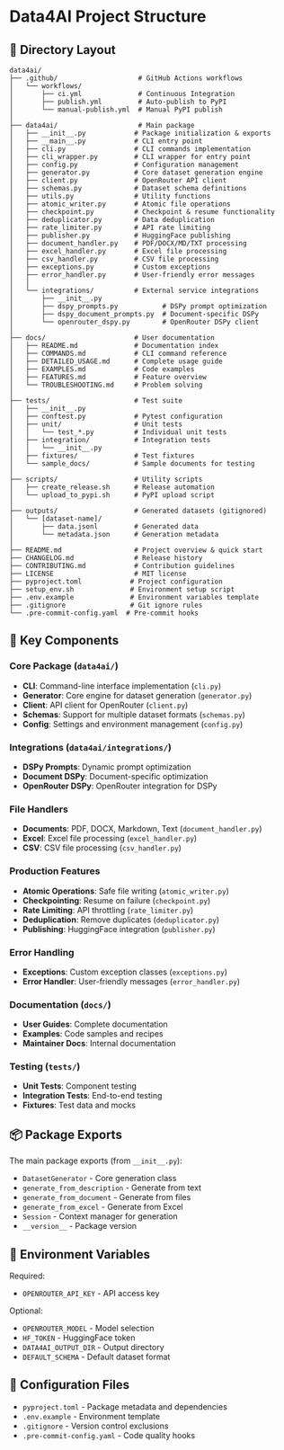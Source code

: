 # Data4AI Project Structure

## 📁 Directory Layout

```
data4ai/
├── .github/                    # GitHub Actions workflows
│   └── workflows/
│       ├── ci.yml              # Continuous Integration
│       ├── publish.yml         # Auto-publish to PyPI
│       └── manual-publish.yml  # Manual PyPI publish
│
├── data4ai/                    # Main package
│   ├── __init__.py            # Package initialization & exports
│   ├── __main__.py            # CLI entry point
│   ├── cli.py                 # CLI commands implementation
│   ├── cli_wrapper.py         # CLI wrapper for entry point
│   ├── config.py              # Configuration management
│   ├── generator.py           # Core dataset generation engine
│   ├── client.py              # OpenRouter API client
│   ├── schemas.py             # Dataset schema definitions
│   ├── utils.py               # Utility functions
│   ├── atomic_writer.py       # Atomic file operations
│   ├── checkpoint.py          # Checkpoint & resume functionality
│   ├── deduplicator.py        # Data deduplication
│   ├── rate_limiter.py        # API rate limiting
│   ├── publisher.py           # HuggingFace publishing
│   ├── document_handler.py    # PDF/DOCX/MD/TXT processing
│   ├── excel_handler.py       # Excel file processing
│   ├── csv_handler.py         # CSV file processing
│   ├── exceptions.py          # Custom exceptions
│   ├── error_handler.py       # User-friendly error messages
│   │
│   └── integrations/          # External service integrations
│       ├── __init__.py
│       ├── dspy_prompts.py           # DSPy prompt optimization
│       ├── dspy_document_prompts.py  # Document-specific DSPy
│       └── openrouter_dspy.py        # OpenRouter DSPy client
│
├── docs/                      # User documentation
│   ├── README.md              # Documentation index
│   ├── COMMANDS.md            # CLI command reference
│   ├── DETAILED_USAGE.md      # Complete usage guide
│   ├── EXAMPLES.md            # Code examples
│   ├── FEATURES.md            # Feature overview
│   └── TROUBLESHOOTING.md     # Problem solving
│
├── tests/                     # Test suite
│   ├── __init__.py
│   ├── conftest.py            # Pytest configuration
│   ├── unit/                  # Unit tests
│   │   └── test_*.py          # Individual unit tests
│   ├── integration/           # Integration tests
│   │   └── __init__.py
│   ├── fixtures/              # Test fixtures
│   └── sample_docs/           # Sample documents for testing
│
├── scripts/                   # Utility scripts
│   ├── create_release.sh      # Release automation
│   └── upload_to_pypi.sh      # PyPI upload script
│
├── outputs/                   # Generated datasets (gitignored)
│   └── [dataset-name]/
│       ├── data.jsonl         # Generated data
│       └── metadata.json      # Generation metadata
│
├── README.md                  # Project overview & quick start
├── CHANGELOG.md               # Release history
├── CONTRIBUTING.md            # Contribution guidelines
├── LICENSE                    # MIT license
├── pyproject.toml            # Project configuration
├── setup_env.sh              # Environment setup script
├── .env.example              # Environment variables template
├── .gitignore                # Git ignore rules
└── .pre-commit-config.yaml  # Pre-commit hooks
```

## 🔧 Key Components

### Core Package (`data4ai/`)
- **CLI**: Command-line interface implementation (`cli.py`)
- **Generator**: Core engine for dataset generation (`generator.py`)
- **Client**: API client for OpenRouter (`client.py`)
- **Schemas**: Support for multiple dataset formats (`schemas.py`)
- **Config**: Settings and environment management (`config.py`)

### Integrations (`data4ai/integrations/`)
- **DSPy Prompts**: Dynamic prompt optimization
- **Document DSPy**: Document-specific optimization
- **OpenRouter DSPy**: OpenRouter integration for DSPy

### File Handlers
- **Documents**: PDF, DOCX, Markdown, Text (`document_handler.py`)
- **Excel**: Excel file processing (`excel_handler.py`)
- **CSV**: CSV file processing (`csv_handler.py`)

### Production Features
- **Atomic Operations**: Safe file writing (`atomic_writer.py`)
- **Checkpointing**: Resume on failure (`checkpoint.py`)
- **Rate Limiting**: API throttling (`rate_limiter.py`)
- **Deduplication**: Remove duplicates (`deduplicator.py`)
- **Publishing**: HuggingFace integration (`publisher.py`)

### Error Handling
- **Exceptions**: Custom exception classes (`exceptions.py`)
- **Error Handler**: User-friendly messages (`error_handler.py`)

### Documentation (`docs/`)
- **User Guides**: Complete documentation
- **Examples**: Code samples and recipes
- **Maintainer Docs**: Internal documentation

### Testing (`tests/`)
- **Unit Tests**: Component testing
- **Integration Tests**: End-to-end testing
- **Fixtures**: Test data and mocks

## 📦 Package Exports

The main package exports (from `__init__.py`):
- `DatasetGenerator` - Core generation class
- `generate_from_description` - Generate from text
- `generate_from_document` - Generate from files
- `generate_from_excel` - Generate from Excel
- `Session` - Context manager for generation
- `__version__` - Package version

## 🔐 Environment Variables

Required:
- `OPENROUTER_API_KEY` - API access key

Optional:
- `OPENROUTER_MODEL` - Model selection
- `HF_TOKEN` - HuggingFace token
- `DATA4AI_OUTPUT_DIR` - Output directory
- `DEFAULT_SCHEMA` - Default dataset format

## 📝 Configuration Files

- `pyproject.toml` - Package metadata and dependencies
- `.env.example` - Environment template
- `.gitignore` - Version control exclusions
- `.pre-commit-config.yaml` - Code quality hooks
